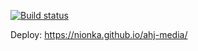 [![Build status](https://ci.appveyor.com/api/projects/status/wju3fx1fp7au0s2o?svg=true)](https://ci.appveyor.com/project/nionka/ahj-media)

Deploy: https://nionka.github.io/ahj-media/